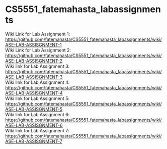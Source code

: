 # CS5551_fatemahasta_labassignments  
Wiki Link for Lab Assignment 1: https://github.com/fatemahasta/CS5551_fatemahasta_labassignments/wiki/ASE-LAB-ASSISGNMENT-1  
Wiki Link for Lab Assignment 2: https://github.com/fatemahasta/CS5551_fatemahasta_labassignments/wiki/ASE-LAB-ASSISGNMENT-2  
Wiki link for Lab Assignment 3: https://github.com/fatemahasta/CS5551_fatemahasta_labassignments/wiki/ASE-LAB-ASSISGNMENT-3   
Wiki link for Lab Assignment 4: https://github.com/fatemahasta/CS5551_fatemahasta_labassignments/wiki/ASE-LAB-ASSISGNMENT-4   
Wiki link for Lab Assignment 5: https://github.com/fatemahasta/CS5551_fatemahasta_labassignments/wiki/ASE-LAB-ASSISGNMENT-5    
Wiki link for Lab Assignment 6: https://github.com/fatemahasta/CS5551_fatemahasta_labassignments/wiki/ASE-LAB-ASSISGNMENT-6    
Wiki link for Lab Assignment 7: https://github.com/fatemahasta/CS5551_fatemahasta_labassignments/wiki/ASE-LAB-ASSISGNMENT-7    


